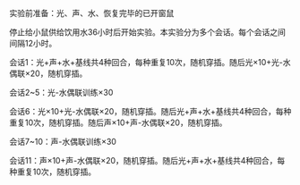 实验前准备：光、声、水、恢复完毕的已开窗鼠

停止给小鼠供给饮用水36小时后开始实验。本实验分为多个会话。每个会话之间间隔12小时。

会话1：光+声+水+基线共4种回合，每种重复10次，随机穿插。随后光×10+光-水偶联×20，随机穿插。

会话2~5：光-水偶联训练×30

会话6：光×10+光-水偶联×20，随机穿插。随后光+声+水+基线共4种回合，每种重复10次，随机穿插。随后声×10+声-水偶联×20，随机穿插。

会话7~10：声-水偶联训练×30

会话11：声×10+声-水偶联×20，随机穿插。随后光+声+水+基线共4种回合，每种重复10次，随机穿插。